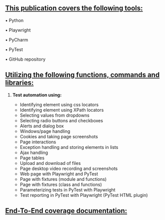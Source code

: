 ## <ins>This publication covers the following tools:<ins>

• Python 

• Playwright  

• PyCharm 

• PyTest 

• GitHub repository

## <ins>Utilizing the following functions, commands and libraries:<ins>

1. **Test automation using:**

   - Identifying element using css locators
   - Identifying element using XPath locators
   - Selecting values from dropdowns
   - Selecting radio buttons and checkboxes
   - Alerts and dialog box
   - Windows/page handling
   - Cookies and taking page screenshots
   - Page interactions
   - Exception handling and storing elements in lists
   - Ajax handling
   - Page tables
   - Upload and download of files
   - Page desktop video recording and screenshots
   - Web page with Playwright and PyTest
   - Page with fixtures (module and functions)
   - Page with fixtures (class and functions)
   - Parameterizing tests in PyTest with Playwright
   - Test reporting in PyTest with Playwright (PyTest HTML plugin)

## <ins>End-To-End coverage documentation:<ins>
